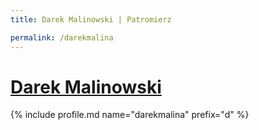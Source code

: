 ```yaml
---
title: Darek Malinowski | Patromierz

permalink: /darekmalina
---
```


# [Darek Malinowski](https://patronite.pl/darekmalina)

{% include profile.md name="darekmalina" prefix="d" %}

